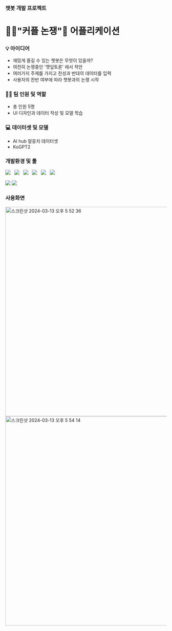 ### 챗봇 개발 프로젝트
# 👩‍🦰"커플 논쟁"👨 어플리케이션


### 💡 아이디어
- 재밌게 즐길 수 있는 챗봇은 무엇이 있을까?
- 여전히 논쟁중인 '깻잎토론' 에서 착안
- 여러가지 주제를 가지고 찬성과 반대의 데이터를 입력
- 사용자의 찬반 여부에 따라 챗봇과의 논쟁 시작

### 👩‍💻 팀 인원 및 역할
- 총 인원 5명
- UI 디자인과 데이터 작성 및 모델 학습

### 💻 데이터셋 및 모델
- AI hub 말뭉치 데이터셋
- KoGPT2

### 개발환경 및 툴

  <img src="https://img.shields.io/badge/HTML5-E34F26?style=flat&logo=html5&logoColor=white"/>&nbsp;&nbsp;
    <img src="https://img.shields.io/badge/CSS3-1572B6?style=flat&logo=css3&logoColor=white"/>&nbsp;&nbsp;
  <img src="https://img.shields.io/badge/JavaScript-gray?style=flat&logo=JavaScript&logoColor=F7DF1E"/>&nbsp;&nbsp;
  <img src="https://img.shields.io/badge/React-wheat?style=flat&logo=react&logoColor=61DAFB"/>&nbsp;&nbsp;
    <img src="https://img.shields.io/badge/Node.js-c2c5c5?style=flat&logo=Node.js&logoColor=339933"/>&nbsp;&nbsp;
  <img src="https://img.shields.io/badge/FastAPI-009688?style=flat&logo=fastapi&logoColor=4479A1"/>&nbsp;&nbsp;
  
<img src="https://img.shields.io/badge/MongoDB-47A248?style=flat&logo=MongoDB&logoColor=white"/> <img src="https://img.shields.io/badge/VScode-007ACC?style=flat&logo=visualstudiocode&logoColor=white"/>

### 사용화면
<img width="654" alt="스크린샷 2024-03-13 오후 5 52 36" src="https://github.com/Leekayoung12/teamproject2/assets/149549320/739a75d0-2ed5-46e7-8f97-ace5534db680">


<img width="654" alt="스크린샷 2024-03-13 오후 5 54 14" src="https://github.com/Leekayoung12/teamproject2/assets/149549320/8636669a-aaea-4dcc-83e4-062265d1d669">


